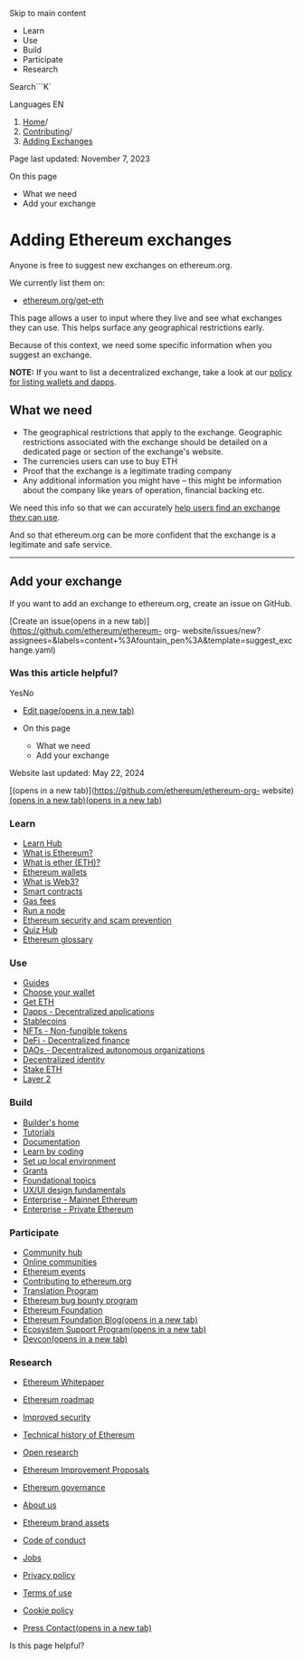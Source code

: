 Skip to main content

[](/en/)

  * Learn
  * Use
  * Build
  * Participate
  * Research

Search```K`

Languages EN

  1. [Home](/en/)/
  2. [Contributing](/en/contributing/)/
  3. [Adding Exchanges](/en/contributing/adding-exchanges/)

Page last updated: November 7, 2023

On this page

  * What we need
  * Add your exchange

# Adding Ethereum exchanges

Anyone is free to suggest new exchanges on ethereum.org.

We currently list them on:

  * [ethereum.org/get-eth](/en/get-eth/)

This page allows a user to input where they live and see what exchanges they
can use. This helps surface any geographical restrictions early.

Because of this context, we need some specific information when you suggest an
exchange.

**NOTE:** If you want to list a decentralized exchange, take a look at our
[policy for listing wallets and dapps](/en/contributing/adding-products/).

## What we need

  * The geographical restrictions that apply to the exchange. Geographic restrictions associated with the exchange should be detailed on a dedicated page or section of the exchange's website.
  * The currencies users can use to buy ETH
  * Proof that the exchange is a legitimate trading company
  * Any additional information you might have – this might be information about the company like years of operation, financial backing etc.

We need this info so that we can accurately [help users find an exchange they
can use](/en/get-eth/#country-picker).

And so that ethereum.org can be more confident that the exchange is a
legitimate and safe service.

* * *

## Add your exchange

If you want to add an exchange to ethereum.org, create an issue on GitHub.

[Create an issue(opens in a new tab)](https://github.com/ethereum/ethereum-
org-
website/issues/new?assignees=&labels=content+%3Afountain_pen%3A&template=suggest_exchange.yaml)

### Was this article helpful?

YesNo

  * [Edit page(opens in a new tab)](https://github.com/ethereum/ethereum-org-website/tree/dev/public/content/contributing/adding-exchanges/index.md)
  * On this page

    * What we need
    * Add your exchange

Website last updated: May 22, 2024

[(opens in a new tab)](https://github.com/ethereum/ethereum-org-
website)[(opens in a new tab)](https://twitter.com/ethdotorg)[(opens in a new
tab)](https://discord.gg/ethereum-org)

### Learn

  * [Learn Hub](/en/learn/)
  * [What is Ethereum?](/en/what-is-ethereum/)
  * [What is ether (ETH)?](/en/eth/)
  * [Ethereum wallets](/en/wallets/)
  * [What is Web3?](/en/web3/)
  * [Smart contracts](/en/smart-contracts/)
  * [Gas fees](/en/gas/)
  * [Run a node](/en/run-a-node/)
  * [Ethereum security and scam prevention](/en/security/)
  * [Quiz Hub](/en/quizzes/)
  * [Ethereum glossary](/en/glossary/)

### Use

  * [Guides](/en/guides/)
  * [Choose your wallet](/en/wallets/find-wallet/)
  * [Get ETH](/en/get-eth/)
  * [Dapps - Decentralized applications](/en/dapps/)
  * [Stablecoins](/en/stablecoins/)
  * [NFTs - Non-fungible tokens](/en/nft/)
  * [DeFi - Decentralized finance](/en/defi/)
  * [DAOs - Decentralized autonomous organizations](/en/dao/)
  * [Decentralized identity](/en/decentralized-identity/)
  * [Stake ETH](/en/staking/)
  * [Layer 2](/en/layer-2/)

### Build

  * [Builder's home](/en/developers/)
  * [Tutorials](/en/developers/tutorials/)
  * [Documentation](/en/developers/docs/)
  * [Learn by coding](/en/developers/learning-tools/)
  * [Set up local environment](/en/developers/local-environment/)
  * [Grants](/en/community/grants/)
  * [Foundational topics](/en/developers/docs/intro-to-ethereum/)
  * [UX/UI design fundamentals](/en/developers/docs/design-and-ux/)
  * [Enterprise - Mainnet Ethereum](/en/enterprise/)
  * [Enterprise - Private Ethereum](/en/enterprise/private-ethereum/)

### Participate

  * [Community hub](/en/community/)
  * [Online communities](/en/community/online/)
  * [Ethereum events](/en/community/events/)
  * [Contributing to ethereum.org](/en/contributing/)
  * [Translation Program](/en/contributing/translation-program/)
  * [Ethereum bug bounty program](/en/bug-bounty/)
  * [Ethereum Foundation](/en/foundation/)
  * [Ethereum Foundation Blog(opens in a new tab)](https://blog.ethereum.org/)
  * [Ecosystem Support Program(opens in a new tab)](https://esp.ethereum.foundation)
  * [Devcon(opens in a new tab)](https://devcon.org/)

### Research

  * [Ethereum Whitepaper](/en/whitepaper/)
  * [Ethereum roadmap](/en/roadmap/)
  * [Improved security](/en/roadmap/security/)
  * [Technical history of Ethereum](/en/history/)
  * [Open research](/en/community/research/)
  * [Ethereum Improvement Proposals](/en/eips/)
  * [Ethereum governance](/en/governance/)

  * [About us](/en/about/)
  * [Ethereum brand assets](/en/assets/)
  * [Code of conduct](/en/community/code-of-conduct/)
  * [Jobs](/en/about/#open-jobs)
  * [Privacy policy](/en/privacy-policy/)
  * [Terms of use](/en/terms-of-use/)
  * [Cookie policy](/en/cookie-policy/)
  * [Press Contact(opens in a new tab)](mailto:press@ethereum.org)

Is this page helpful?

